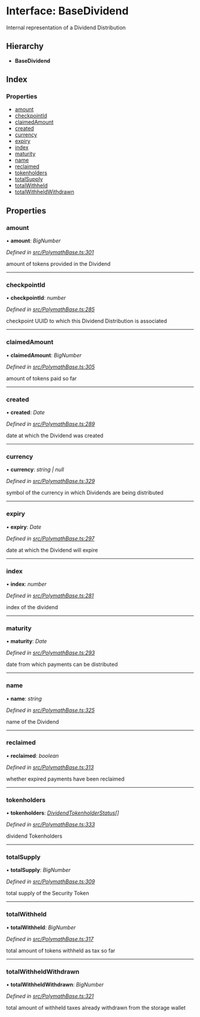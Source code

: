 # Interface: BaseDividend

Internal representation of a Dividend Distribution

## Hierarchy

* **BaseDividend**

## Index

### Properties

* [amount](_polymathbase_.basedividend.md#amount)
* [checkpointId](_polymathbase_.basedividend.md#checkpointid)
* [claimedAmount](_polymathbase_.basedividend.md#claimedamount)
* [created](_polymathbase_.basedividend.md#created)
* [currency](_polymathbase_.basedividend.md#currency)
* [expiry](_polymathbase_.basedividend.md#expiry)
* [index](_polymathbase_.basedividend.md#index)
* [maturity](_polymathbase_.basedividend.md#maturity)
* [name](_polymathbase_.basedividend.md#name)
* [reclaimed](_polymathbase_.basedividend.md#reclaimed)
* [tokenholders](_polymathbase_.basedividend.md#tokenholders)
* [totalSupply](_polymathbase_.basedividend.md#totalsupply)
* [totalWithheld](_polymathbase_.basedividend.md#totalwithheld)
* [totalWithheldWithdrawn](_polymathbase_.basedividend.md#totalwithheldwithdrawn)

## Properties

###  amount

• **amount**: *BigNumber*

*Defined in [src/PolymathBase.ts:301](https://github.com/PolymathNetwork/polymath-sdk/blob/e8bbc1e/src/PolymathBase.ts#L301)*

amount of tokens provided in the Dividend

___

###  checkpointId

• **checkpointId**: *number*

*Defined in [src/PolymathBase.ts:285](https://github.com/PolymathNetwork/polymath-sdk/blob/e8bbc1e/src/PolymathBase.ts#L285)*

checkpoint UUID to which this Dividend Distribution is associated

___

###  claimedAmount

• **claimedAmount**: *BigNumber*

*Defined in [src/PolymathBase.ts:305](https://github.com/PolymathNetwork/polymath-sdk/blob/e8bbc1e/src/PolymathBase.ts#L305)*

amount of tokens paid so far

___

###  created

• **created**: *Date*

*Defined in [src/PolymathBase.ts:289](https://github.com/PolymathNetwork/polymath-sdk/blob/e8bbc1e/src/PolymathBase.ts#L289)*

date at which the Dividend was created

___

###  currency

• **currency**: *string | null*

*Defined in [src/PolymathBase.ts:329](https://github.com/PolymathNetwork/polymath-sdk/blob/e8bbc1e/src/PolymathBase.ts#L329)*

symbol of the currency in which Dividends are being distributed

___

###  expiry

• **expiry**: *Date*

*Defined in [src/PolymathBase.ts:297](https://github.com/PolymathNetwork/polymath-sdk/blob/e8bbc1e/src/PolymathBase.ts#L297)*

date at which the Dividend will expire

___

###  index

• **index**: *number*

*Defined in [src/PolymathBase.ts:281](https://github.com/PolymathNetwork/polymath-sdk/blob/e8bbc1e/src/PolymathBase.ts#L281)*

index of the dividend

___

###  maturity

• **maturity**: *Date*

*Defined in [src/PolymathBase.ts:293](https://github.com/PolymathNetwork/polymath-sdk/blob/e8bbc1e/src/PolymathBase.ts#L293)*

date from which payments can be distributed

___

###  name

• **name**: *string*

*Defined in [src/PolymathBase.ts:325](https://github.com/PolymathNetwork/polymath-sdk/blob/e8bbc1e/src/PolymathBase.ts#L325)*

name of the Dividend

___

###  reclaimed

• **reclaimed**: *boolean*

*Defined in [src/PolymathBase.ts:313](https://github.com/PolymathNetwork/polymath-sdk/blob/e8bbc1e/src/PolymathBase.ts#L313)*

whether expired payments have been reclaimed

___

###  tokenholders

• **tokenholders**: *[DividendTokenholderStatus](_types_index_.dividendtokenholderstatus.md)[]*

*Defined in [src/PolymathBase.ts:333](https://github.com/PolymathNetwork/polymath-sdk/blob/e8bbc1e/src/PolymathBase.ts#L333)*

dividend Tokenholders

___

###  totalSupply

• **totalSupply**: *BigNumber*

*Defined in [src/PolymathBase.ts:309](https://github.com/PolymathNetwork/polymath-sdk/blob/e8bbc1e/src/PolymathBase.ts#L309)*

total supply of the Security Token

___

###  totalWithheld

• **totalWithheld**: *BigNumber*

*Defined in [src/PolymathBase.ts:317](https://github.com/PolymathNetwork/polymath-sdk/blob/e8bbc1e/src/PolymathBase.ts#L317)*

total amount of tokens withheld as tax so far

___

###  totalWithheldWithdrawn

• **totalWithheldWithdrawn**: *BigNumber*

*Defined in [src/PolymathBase.ts:321](https://github.com/PolymathNetwork/polymath-sdk/blob/e8bbc1e/src/PolymathBase.ts#L321)*

total amount of withheld taxes already withdrawn from the storage wallet
